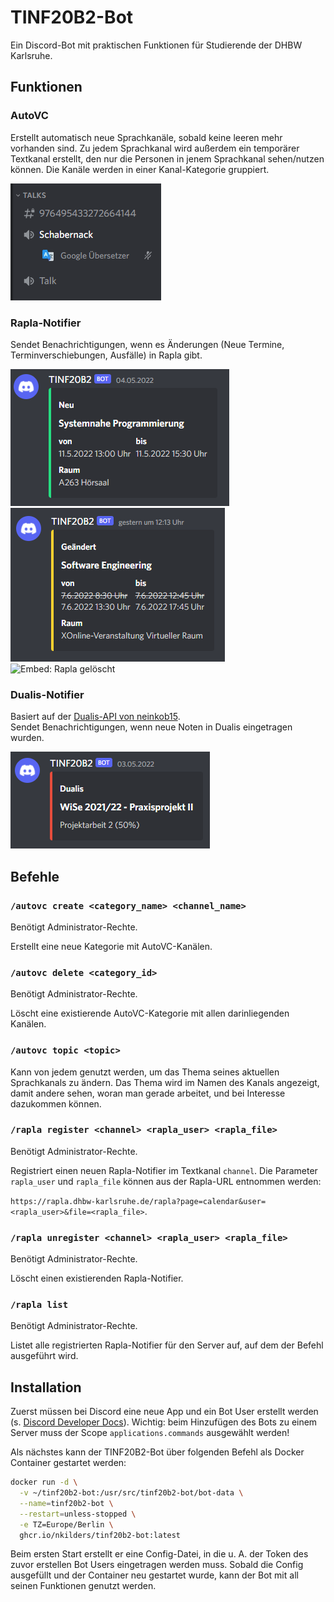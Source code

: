 # TINF20B2-Bot

Ein Discord-Bot mit praktischen Funktionen für Studierende der DHBW Karlsruhe.

## Funktionen

### AutoVC

Erstellt automatisch neue Sprachkanäle, sobald keine leeren mehr vorhanden sind. Zu jedem Sprachkanal wird außerdem ein temporärer Textkanal erstellt, den nur die Personen in jenem Sprachkanal sehen/nutzen können. Die Kanäle werden in einer Kanal-Kategorie gruppiert.

![AutoVC](/images/autovc.png)

### Rapla-Notifier

Sendet Benachrichtigungen, wenn es Änderungen (Neue Termine, Terminverschiebungen, Ausfälle) in Rapla gibt.

![Embed: Rapla neu](/images/embed-rapla-neu.png)
![Embed: Rapla verschoben](/images/embed-rapla-verschoben.png)
![Embed: Rapla gelöscht](/images/embed-rapla-gelöscht.png)

### Dualis-Notifier

Basiert auf der [Dualis-API von neinkob15](https://github.com/neinkob15/Dualis-API). \
Sendet Benachrichtigungen, wenn neue Noten in Dualis eingetragen wurden.

![Embed: Dualis](/images/embed-dualis.png)

## Befehle

### `/autovc create <category_name> <channel_name>`

Benötigt Administrator-Rechte.

Erstellt eine neue Kategorie mit AutoVC-Kanälen.

### `/autovc delete <category_id>`

Benötigt Administrator-Rechte.

Löscht eine existierende AutoVC-Kategorie mit allen darinliegenden Kanälen.

### `/autovc topic <topic>`

Kann von jedem genutzt werden, um das Thema seines aktuellen Sprachkanals zu ändern. Das Thema wird im Namen des Kanals angezeigt, damit andere sehen, woran man gerade arbeitet, und bei Interesse dazukommen können.

### `/rapla register <channel> <rapla_user> <rapla_file>`

Benötigt Administrator-Rechte.

Registriert einen neuen Rapla-Notifier im Textkanal `channel`. Die Parameter `rapla_user` und `rapla_file` können aus der Rapla-URL entnommen werden:

`https://rapla.dhbw-karlsruhe.de/rapla?page=calendar&user=<rapla_user>&file=<rapla_file>`.

### `/rapla unregister <channel> <rapla_user> <rapla_file>`

Benötigt Administrator-Rechte.

Löscht einen existierenden Rapla-Notifier.

### `/rapla list`

Benötigt Administrator-Rechte.

Listet alle registrierten Rapla-Notifier für den Server auf, auf dem der Befehl ausgeführt wird.

## Installation

Zuerst müssen bei Discord eine neue App und ein Bot User erstellt werden (s. [Discord Developer Docs](https://discord.com/developers/docs/getting-started)).
Wichtig: beim Hinzufügen des Bots zu einem Server muss der Scope `applications.commands` ausgewählt werden!

Als nächstes kann der TINF20B2-Bot über folgenden Befehl als Docker Container gestartet werden:

```bash
docker run -d \
  -v ~/tinf20b2-bot:/usr/src/tinf20b2-bot/bot-data \
  --name=tinf20b2-bot \
  --restart=unless-stopped \
  -e TZ=Europe/Berlin \
  ghcr.io/nkilders/tinf20b2-bot:latest
```

Beim ersten Start erstellt er eine Config-Datei, in die u. A. der Token des zuvor erstellen Bot Users eingetragen werden muss. Sobald die Config ausgefüllt und der Container neu gestartet wurde, kann der Bot mit all seinen Funktionen genutzt werden.
